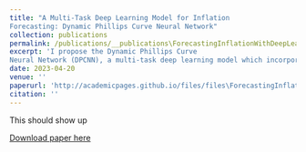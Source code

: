 ```yaml
---
title: "A Multi-Task Deep Learning Model for Inflation
Forecasting: Dynamic Phillips Curve Neural Network"
collection: publications
permalink: /publications/__publications\ForecastingInflationWithDeepLearning.md
excerpt: 'I propose the Dynamic Phillips Curve
Neural Network (DPCNN), a multi-task deep learning model which incorporates longterm business cycle dynamics using long short-term memory (LSTM) layers.'
date: 2023-04-20
venue: ''
paperurl: 'http://academicpages.github.io/files/files\ForecastingInflationWithDeepLearning.pdf'
citation: ''
---
```

This should show up

[Download paper here](http://rproner1.github.io/files/ForecastingInflationWithDeepLearning.pdf)

<!-- Recommended citation: Proner, R. (2023). "A Multi-Task Deep Learning Model for Inflation
Forecasting: Dynamic Phillips Curve Neural Network." <i>Journal 1</i>. 1(3). -->